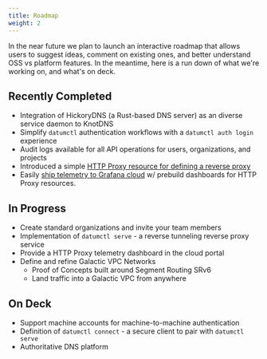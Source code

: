 ```yaml
---
title: Roadmap
weight: 2
---
```


In the near future we plan to launch an interactive roadmap that allows users to
suggest ideas, comment on existing ones, and better understand OSS vs platform
features. In the meantime, here is a run down of what we're working on, and
what's on deck.

## Recently Completed

- Integration of HickoryDNS (a Rust-based DNS server) as an diverse service daemon to KnotDNS
- Simplify `datumctl` authentication workflows with a `datumctl auth login` experience
- Audit logs available for all API operations for users, organizations, and projects
- Introduced a simple [HTTP Proxy resource for defining a reverse proxy](../tutorials/httpproxy/)
- Easily [ship telemetry to Grafana cloud](../tutorials/grafana/) w/ prebuild dashboards for HTTP Proxy
  resources.

## In Progress

- Create standard organizations and invite your team members
- Implementation of `datumctl serve` - a reverse tunneling reverse proxy service
- Provide a HTTP Proxy telemetry dashboard in the cloud portal
- Define and refine Galactic VPC Networks
  - Proof of Concepts built around Segment Routing SRv6
  - Land traffic into a Galactic VPC from anywhere

## On Deck

- Support machine accounts for machine-to-machine authentication
- Definition of `datumctl connect` - a secure client to pair with `datumctl serve`
- Authoritative DNS platform
